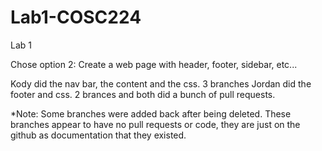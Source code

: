 # Lab1-COSC224
Lab 1

Chose option 2: Create a web page with header, footer, sidebar, etc...

Kody did the nav bar, the content and the css. 3 branches
Jordan did the footer and css. 2 brances
and both did a bunch of pull requests. 

*Note: Some branches were added back after being deleted. These branches appear to have no pull requests or code, they are just on the github as documentation that they existed.
